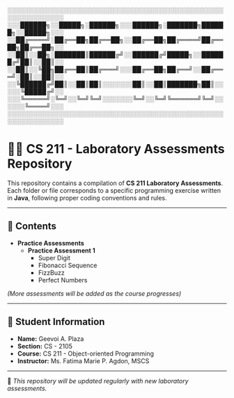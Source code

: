 ░░░░░░░░░░░░░░░░░░░░░░░░░░░░░░░░░░░░░░░░░░░░░░░░░░░░░░░░░░░░░░░
░░░██████╗░░█████╗░██████╗░░░██████╗░███████╗██████╗░░█████╗░░░
░░██╔════╝░██╔══██╗██╔══██╗░░██╔══██╗██╔════╝██╔══██╗██╔══██╗░░
░░██║░░██╗░███████║██████╔╝░░██████╔╝█████╗░░██████╔╝██║░░██║░░
░░██║░░╚██╗██╔══██║██╔═══╝░░░██╔══██╗██╔══╝░░██╔═══╝░██║░░██║░░
░░╚██████╔╝██║░░██║██║░░░░░░░██║░░██║███████╗██║░░░░░╚█████╔╝░░
░░░╚═════╝░╚═╝░░╚═╝╚═╝░░░░░░░╚═╝░░╚═╝╚══════╝╚═╝░░░░░░╚════╝░░░
░░░░░░░░░░░░░░░░░░░░░░░░░░░░░░░░░░░░░░░░░░░░░░░░░░░░░░░░░░░░░░░

# 🧑‍💻 CS 211 - Laboratory Assessments Repository

This repository contains a compilation of **CS 211 Laboratory Assessments**.  
Each folder or file corresponds to a specific programming exercise written in **Java**, following proper coding conventions and rules.

---

## 📂 Contents

-   **Practice Assessments**
    -   **Practice Assessment 1**
        -   Super Digit
        -   Fibonacci Sequence
        -   FizzBuzz
        -   Perfect Numbers

_(More assessments will be added as the course progresses)_

---

## 📝 Student Information

-   **Name:** Geevoi A. Plaza
-   **Section:** CS - 2105
-   **Course:** CS 211 - Object-oriented Programming
-   **Instructor:** Ms. Fatima Marie P. Agdon, MSCS

---

📌 _This repository will be updated regularly with new laboratory assessments._
